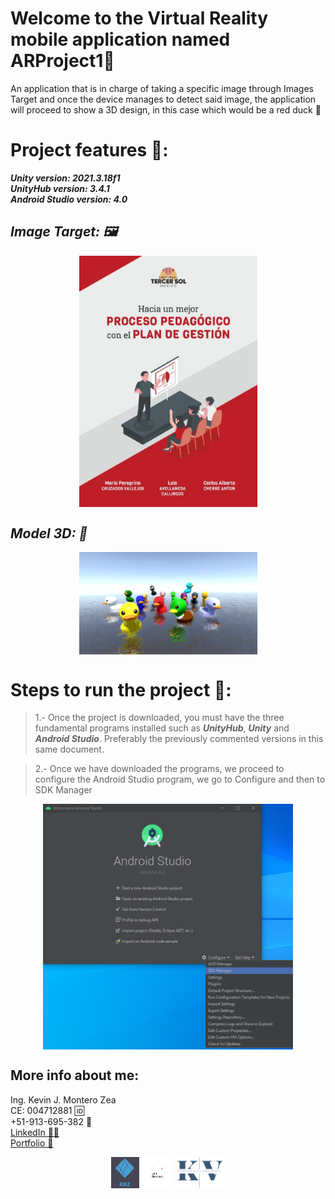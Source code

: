 # Welcome to the Virtual Reality mobile application named ARProject1🦆

An application that is in charge of taking a specific image through Images Target and once the device manages to detect said image, the application will proceed to show a 3D design, in this case which would be a red duck 🦆

# Project features 🚨:
  ***Unity version: 2021.3.18f1*** <br>
  ***UnityHub version: 3.4.1*** <br>
  ***Android Studio version: 4.0*** <br>
##  ***Image Target: 🖼*** <br>
<p align="center">
  <img src="https://github.com/kvto/ARProject1/blob/main/Assets/Editor/Vuforia/ImageTargetTextures/AR1DB/image_scaled.jpg" width="285px" align="center">
</p>

## ***Model 3D: 🗿*** <br>
<p align="center">
   <img src="https://github.com/kvto/ARProject1/blob/main/Assets/duck.jpg" width="285px" align="center">
</p>

# Steps to run the project 🚨:

> 1.- Once the project is downloaded, you must have the three fundamental programs installed such as ***UnityHub***, ***Unity*** and ***Android Studio***. Preferably the previously commented versions in this same document.

> 2.- Once we have downloaded the programs, we proceed to configure the Android Studio program, we go to Configure and then to SDK Manager

<p align="center">
   <img src="https://github.com/kvto/ARProject1/blob/main/Assets/androidsetup.png" width="400px" align="center">
</p>

  ## More info about me: 
<div id="badges" >
Ing. Kevin J. Montero Zea 
</div>
<div id="badges" >
CE: 004712881 🆔
</div>
<div id="badges" >
+51-913-695-382 📱
</div>
<div id="badges" >
<a href="https://www.linkedin.com/in/kevin913montero/">
    LinkedIn 👨‍🦰
  </a>
</div>
<div id="badges" >
<a href="https://portfoliokjmz.netlify.app/">
    Portfolio 💼
  </a>
</div>


<p align="center">
<img height="50" src="Assets/logo2 (2).png" />
<img height="50" src="Assets/logo3.png" />
<img height="50" src="Assets/Sin título.png" />
</p>
